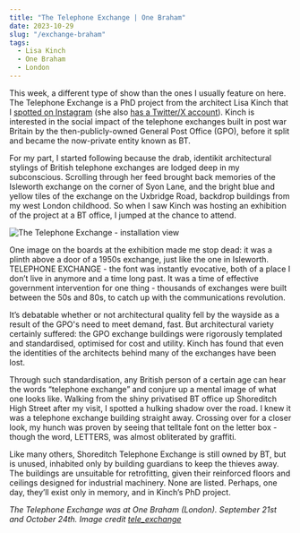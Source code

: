 ```yaml
---
title: "The Telephone Exchange | One Braham"
date: 2023-10-29
slug: "/exchange-braham"
tags:
  - Lisa Kinch
  - One Braham
  - London 
---
```


This week, a different type of show than the ones I usually feature on here. The Telephone Exchange is a PhD project from the architect Lisa Kinch that I [spotted on Instagram](https://www.instagram.com/tele_exchange/) (she also [has a Twitter/X account](https://twitter.com/tele_exchange)). Kinch is interested in the social impact of the telephone exchanges built in post war Britain by the then-publicly-owned General Post Office (GPO), before it split and became the now-private entity known as BT.

For my part, I started following because the drab, identikit architectural stylings of British telephone exchanges are lodged deep in my subconscious. Scrolling through her feed brought back memories of the Isleworth exchange on the corner of Syon Lane, and the bright blue and yellow tiles of the exchange on the Uxbridge Road, backdrop buildings from my west London childhood. So when I saw Kinch was hosting an exhibition of the project at a BT office, I jumped at the chance to attend.

![The Telephone Exchange - installation view](/exchange-braham-1.jpeg)

One image on the boards at the exhibition made me stop dead: it was a plinth above a door of a 1950s exchange, just like the one in Isleworth. TELEPHONE EXCHANGE - the font was instantly evocative, both of a place I don’t live in anymore and a time long past. It was a time of effective government intervention for one thing - thousands of exchanges were built between the 50s and 80s, to catch up with the communications revolution.

It’s debatable whether or not architectural quality fell by the wayside as a result of the GPO's need to meet demand, fast. But architectural variety certainly suffered: the GPO exchange buildings were rigorously templated and standardised, optimised for cost and utility. Kinch has found that even the identities of the architects behind many of the exchanges have been lost.

Through such standardisation, any British person of a certain age can hear the words “telephone exchange” and conjure up a mental image of what one looks like. Walking from the shiny privatised BT office up Shoreditch High Street after my visit, I spotted a hulking shadow over the road. I knew it was a telephone exchange building straight away. Crossing over for a closer look, my hunch was proven by seeing that telltale font on the letter box - though the word, LETTERS, was almost obliterated by graffiti.

Like many others, Shoreditch Telephone Exchange is still owned by BT, but is unused, inhabited only by building guardians to keep the thieves away. The buildings are unsuitable for retrofitting, given their reinforced floors and ceilings designed for industrial machinery. None are listed. Perhaps, one day, they’ll exist only in memory, and in Kinch’s PhD project.

*The Telephone Exchange was at One Braham (London). September 21st and October 24th. Image credit [tele_exchange](https://twitter.com/tele_exchange/status/1711342975207244014/photo/1)*
